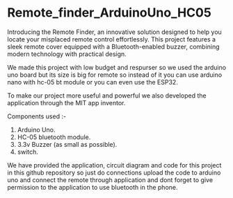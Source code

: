 # Remote_finder_ArduinoUno_HC05
Introducing the Remote Finder, an innovative solution designed to help you locate your misplaced remote control effortlessly. This project features a sleek remote cover equipped with a Bluetooth-enabled buzzer, combining modern technology with practical design.

We made this project with low budget and respurser so we used the arduino uno board but its size is big for remote so instead of it you can use arduino nano with hc-05 bt module or you can even use the ESP32.

To make our project more useful and powerful we also developed the application through the MIT app inventor.

Components used :- 
1. Arduino Uno.
2. HC-05 bluetooth module.
3. 3.3v Buzzer (as small as possible).
4. switch.

We have provided the application, circuit diagram and code for this project in this github repository so just do connections upload the code to arduino uno and connect the remote through application and dont forget to give permission to the application to use bluetooth in the phone.
